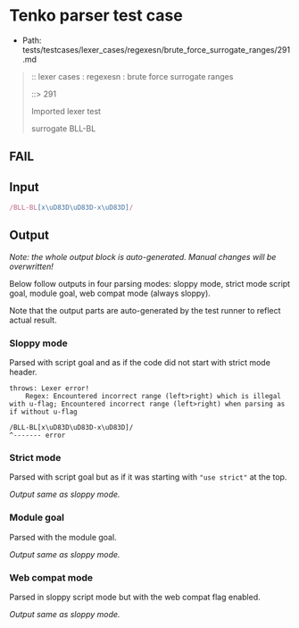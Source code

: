 # Tenko parser test case

- Path: tests/testcases/lexer_cases/regexesn/brute_force_surrogate_ranges/291.md

> :: lexer cases : regexesn : brute force surrogate ranges
>
> ::> 291
>
> Imported lexer test
>
> surrogate BLL-BL

## FAIL

## Input

`````js
/BLL-BL[x\uD83D\uD83D-x\uD83D]/
`````

## Output

_Note: the whole output block is auto-generated. Manual changes will be overwritten!_

Below follow outputs in four parsing modes: sloppy mode, strict mode script goal, module goal, web compat mode (always sloppy).

Note that the output parts are auto-generated by the test runner to reflect actual result.

### Sloppy mode

Parsed with script goal and as if the code did not start with strict mode header.

`````
throws: Lexer error!
    Regex: Encountered incorrect range (left>right) which is illegal with u-flag; Encountered incorrect range (left>right) when parsing as if without u-flag

/BLL-BL[x\uD83D\uD83D-x\uD83D]/
^------- error
`````

### Strict mode

Parsed with script goal but as if it was starting with `"use strict"` at the top.

_Output same as sloppy mode._

### Module goal

Parsed with the module goal.

_Output same as sloppy mode._

### Web compat mode

Parsed in sloppy script mode but with the web compat flag enabled.

_Output same as sloppy mode._
